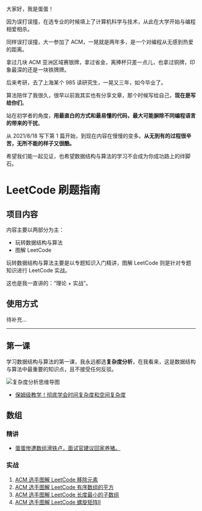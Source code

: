 大家好，我是蛋蛋！

因为误打误撞，在选专业的时候填上了计算机科学与技术，从此在大学开始与编程相爱相杀。

同样误打误撞，大一参加了 ACM，一晃就是两年多，是一个对编程从无感到热爱的距离。

拿过几块 ACM 亚洲区域赛银牌，拿过省金，离捧杯只差一点儿，也拿过铜牌，印象最深的还是一块铁牌牌。

后来考研，去了上海某个 985 读研究生，一晃又三年，如今毕业了。

算法陪伴了我很久，很早以前我其实也有分享文章，那个时候写给自己，**现在是写给你们**。

站在初学者的角度，**用最直白的方式和最易懂的代码，最大可能摒除不同编程语言的带来的干扰**。



从 2021/8/18 写下第 1 篇开始，到现在内容在慢慢的变多。**从无到有的过程很辛苦，无所不能的样子又很酷。**

希望我们能一起见证，也希望数据结构与算法的学习不会成为你成功路上的绊脚石。



# LeetCode 刷题指南



## 项目内容

内容主要以两部分为主：

- 玩转数据结构与算法
- 图解 LeetCode

玩转数据结构与算法主要是以专题知识入门精讲，图解 LeetCode 则是针对专题知识进行 LeetCode 实战。

这也是我一直讲的：“理论 + 实战”。



## 使用方式

待补充...



***



## 第一课

学习数据结构与算法的第一课，我永远都选**复杂度分析**，在我看来，这是数据结构与算法中最重要的知识点，且不接受任何反驳。

![复杂度分析思维导图](https://gitee.com/codegoudan/codegoudanIMG/raw/master/202201/20220114_141952768_20.jpg)

- [保姆级教学！彻底学会时间复杂度和空间复杂度](https://github.com/codegoudan/fxxkingLeetCode/blob/master/articles/%E7%8E%A9%E8%BD%AC%E6%95%B0%E6%8D%AE%E7%BB%93%E6%9E%84%E4%B8%8E%E7%AE%97%E6%B3%95/ACM%20%E9%80%89%E6%89%8B%E5%B8%A6%E4%BD%A0%E7%8E%A9%E8%BD%AC%E6%97%B6%E9%97%B4%E5%A4%8D%E6%9D%82%E5%BA%A6%E5%92%8C%E7%A9%BA%E9%97%B4%E5%A4%8D%E6%9D%82%E5%BA%A6.md)



## 数组



### 精讲

- [蛋蛋惨遭数组滑铁卢，面试官建议回家养猪。](https://github.com/codegoudan/fxxkingLeetCode/blob/master/articles/%E7%8E%A9%E8%BD%AC%E6%95%B0%E6%8D%AE%E7%BB%93%E6%9E%84%E4%B8%8E%E7%AE%97%E6%B3%95/ACM%20%E9%80%89%E6%89%8B%E5%B8%A6%E4%BD%A0%E7%8E%A9%E8%BD%AC%E6%95%B0%E7%BB%84.md)



### 实战

1. [ACM 选手图解 LeetCode 移除元素](https://github.com/codegoudan/fxxkingLeetCode/blob/master/articles/%E5%9B%BE%E8%A7%A3%20LeetCode/ACM%20%E9%80%89%E6%89%8B%E5%9B%BE%E8%A7%A3%20LeetCode%2027%20%E7%A7%BB%E9%99%A4%E5%85%83%E7%B4%A0.md)
2. [ACM 选手图解 LeetCode 有序数组的平方](https://github.com/codegoudan/fxxkingLeetCode/blob/master/articles/%E5%9B%BE%E8%A7%A3%20LeetCode/ACM%20%E9%80%89%E6%89%8B%E5%9B%BE%E8%A7%A3%20LeetCode%20977%20%E6%9C%89%E5%BA%8F%E6%95%B0%E7%BB%84%E7%9A%84%E5%B9%B3%E6%96%B9.md)
3. [ACM 选手图解 LeetCode 长度最小的子数组](https://github.com/codegoudan/fxxkingLeetCode/blob/master/articles/%E5%9B%BE%E8%A7%A3%20LeetCode/ACM%20%E9%80%89%E6%89%8B%E5%9B%BE%E8%A7%A3%20LeetCode%20209%20%E9%95%BF%E5%BA%A6%E6%9C%80%E5%B0%8F%E7%9A%84%E5%AD%90%E6%95%B0%E7%BB%84.md)
4. [ACM 选手图解 LeetCode 螺旋矩阵Ⅱ](https://github.com/codegoudan/fxxkingLeetCode/blob/master/articles/%E5%9B%BE%E8%A7%A3%20LeetCode/ACM%20%E9%80%89%E6%89%8B%E5%9B%BE%E8%A7%A3%20LeetCode%2059%20%E8%9E%BA%E6%97%8B%E7%9F%A9%E9%98%B5%E2%85%A1.md)